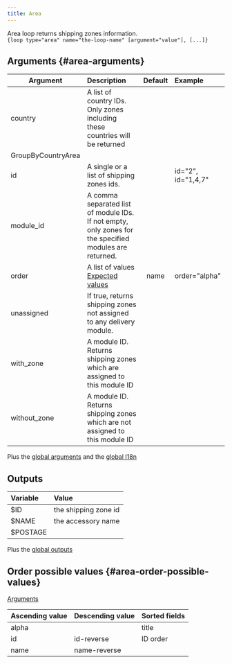 ```yaml
---
title: Area
---
```


Area loop returns shipping zones information.  
`{loop type="area" name="the-loop-name" [argument="value"], [...]}`

## Arguments {#area-arguments}

| Argument | Description | Default | Example |
| ------------- |:-------------| :-------------: | :-------------|
| country              | A list of country IDs. Only zones including these countries will be returned |              | |
| GroupByCountryArea   |  | | |
| id                   | A single or a list of shipping zones ids. |  | id="2", id="1,4,7" |
| module_id            | A comma separated list of module IDs. If not empty, only zones for the specified modules are returned. | | |
| order                | A list of values <br/> [Expected values](#area-order-possible-values) | name | order="alpha" |
| unassigned           | If true, returns shipping zones not assigned to any delivery module. |  |  |
| with_zone            | A module ID. Returns shipping zones which are assigned to this module ID |  |  |
| without_zone         | A module ID. Returns shipping zones which are not assigned to this module ID |  |  |

Plus the [global arguments](./global_arguments) and the [global I18n](./global_arguments_I18n.md)

## Outputs

| Variable   | Value                                  |
| :--------  | :------------------------------------- |
| $ID        | the shipping zone id                   |
| $NAME      | the accessory name                     |
| $POSTAGE   |                                        |

Plus the [global outputs](./global_outputs)

## Order possible values {#area-order-possible-values}

[Arguments](#area-arguments)

| Ascending value | Descending value  | Sorted fields |
|-----------------|-------------------|:--------------|
| alpha           |                   | title         |
| id              | id-reverse        |  ID order     |
| name            | name-reverse      |               |
